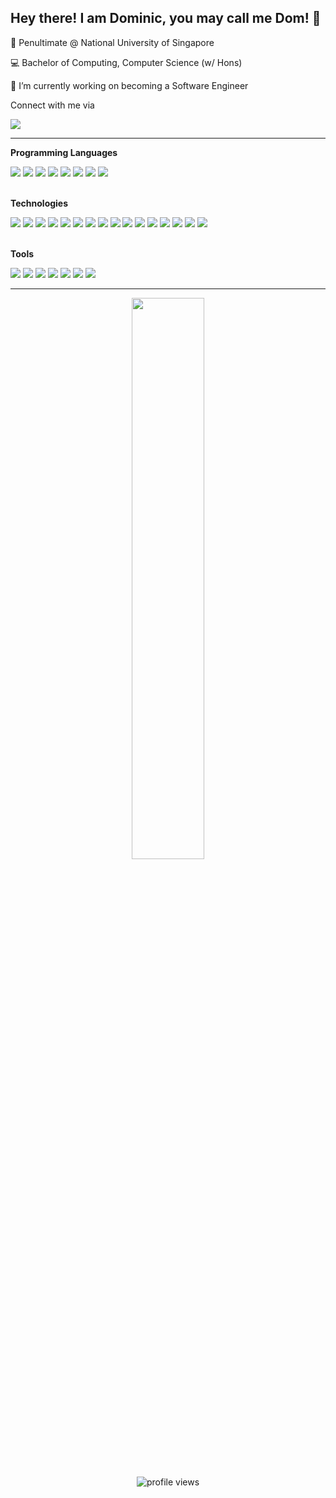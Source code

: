 ## Hey there! I am Dominic, you may call me Dom! 👋

:notebook_with_decorative_cover: Penultimate @ National University of Singapore

:computer: Bachelor of Computing, Computer Science (w/ Hons)

💪 I’m currently working on becoming a Software Engineer

<p>Connect with me via</p>
<a href="https://www.linkedin.com/in/dominic-lim1/">
  <img src="https://img.shields.io/badge/LinkedIn-0077B5?style=for-the-badge&logo=linkedin&logoColor=white" />
</a>

<hr>
<div>
    <div>
      <p><b>Programming Languages</b></p>
      <img src="https://img.shields.io/badge/JavaScript-323330?style=for-the-badge&logo=javascript&logoColor=F7DF1E" />
      <img src="https://img.shields.io/badge/TypeScript-007ACC?style=for-the-badge&logo=typescript&logoColor=white" />
      <img src="https://img.shields.io/badge/Java-ED8B00?style=for-the-badge&logo=java&logoColor=white" />
      <img src="https://img.shields.io/badge/HTML5-E34F26?style=for-the-badge&logo=html5&logoColor=white" />
      <img src="https://img.shields.io/badge/CSS3-1572B6?style=for-the-badge&logo=css3&logoColor=white" />
      <img src="https://img.shields.io/badge/C%23-239120?style=for-the-badge&logo=c-sharp&logoColor=white" />
      <img src="https://img.shields.io/badge/C-00599C?style=for-the-badge&logo=c&logoColor=white" />
      <img src="https://img.shields.io/badge/Python-FFD43B?style=for-the-badge&logo=python&logoColor=darkgreen" />
    </div>
    <br />
    <div>
      <p><b>Technologies</b></p>
      <img src="https://img.shields.io/badge/React-20232A?style=for-the-badge&logo=react&logoColor=61DAFB" />
      <img src="https://img.shields.io/badge/React_Native-20232A?style=for-the-badge&logo=react&logoColor=61DAFB" />
      <img src="https://img.shields.io/badge/Redux-593D88?style=for-the-badge&logo=redux&logoColor=white" />
      <img src="https://img.shields.io/badge/Node.js-339933?style=for-the-badge&logo=nodedotjs&logoColor=white" />
      <img src="https://img.shields.io/badge/Express.js-000000?style=for-the-badge&logo=express&logoColor=white" />
      <img src="https://img.shields.io/badge/-GraphQL-E10098?style=for-the-badge&logo=graphql&logoColor=white" />
      <img src="https://img.shields.io/badge/Expo-1B1F23?style=for-the-badge&logo=expo&logoColor=white" />
      <img src="https://img.shields.io/badge/firebase-ffca28?style=for-the-badge&logo=firebase&logoColor=black" />
      <img src="https://img.shields.io/badge/Tailwind_CSS-38B2AC?style=for-the-badge&logo=tailwind-css&logoColor=white" />
      <img src="https://img.shields.io/badge/Bootstrap-563D7C?style=for-the-badge&logo=bootstrap&logoColor=white" />
      <img src="https://img.shields.io/badge/jQuery-0769AD?style=for-the-badge&logo=jquery&logoColor=white" />
      <img src="https://img.shields.io/badge/.NET-512BD4?style=for-the-badge&logo=dotnet&logoColor=white" />
      <img src="https://img.shields.io/badge/Postman-FF6C37?style=for-the-badge&logo=Postman&logoColor=white" />
      <img src="https://img.shields.io/badge/Heroku-430098?style=for-the-badge&logo=heroku&logoColor=white" />
      <img src="https://img.shields.io/badge/MySQL-005C84?style=for-the-badge&logo=mysql&logoColor=white" />
      <img src="https://img.shields.io/badge/MongoDB-white?style=for-the-badge&logo=mongodb&logoColor=4EA94B" />
    </div>
    <br />
    <div>
      <p><b>Tools</b></p>
      <img src="https://img.shields.io/badge/Visual_Studio_Code-0078D4?style=for-the-badge&logo=visual%20studio%20code&logoColor=white" />
      <img src="https://img.shields.io/badge/VIM-%2311AB00.svg?&style=for-the-badge&logo=vim&logoColor=white" />
      <img src="https://img.shields.io/badge/Atom-66595C?style=for-the-badge&logo=Atom&logoColor=white" />
      <img src="https://img.shields.io/badge/Eclipse-2C2255?style=for-the-badge&logo=eclipse&logoColor=white" />
      <img src="https://img.shields.io/badge/Android_Studio-3DDC84?style=for-the-badge&logo=android-studio&logoColor=white" />
      <img src="https://img.shields.io/badge/Visual_Studio-5C2D91?style=for-the-badge&logo=visual%20studio&logoColor=white" />
      <img src="https://img.shields.io/badge/Notepad++-90E59A.svg?style=for-the-badge&logo=notepad%2B%2B&logoColor=black" />
    </div>
<div>
<hr>
<div>
  <p align="center">
    <img width="48%" src="https://github-readme-stats.vercel.app/api?username=domlimm&show_icons=true&count_private=true" />
  </p>
</div>
<div>
  <p align="center">
    <!-- <img src="https://visitor-badge.laobi.icu/badge?page_id=domlimm" alt="profile views" /> -->
    <img src="https://gpvc.arturio.dev/domlimm" alt="profile views" />
  </p>
</div>
  
<!-- ```javascript
const dominic = {
    programming_languages: [
        'JavaScript', 'Java', 'HTML5/CSS3', 'SQL',
        'C#', 'C', 'Python', 'VBA',
        'Swift', 'Lua'
    ],
    technologies: {
        frameworks_libs: [
            'ReactJS', 'Redux', 'React Native', 'Expo', 'Node.js', 'Express'
            'ArcGIS', 'Bootstrap', 'jQuery',
            'GraphQL', 'Heroku', 'Adonis.js', 'ASP.NET'
        ],
        databases: [
            'MongoDB', 'Firebase Firestore', 'Firebase RealtimeDB'
        ],
        version_control: [
            'Git', 'BitBucket'
        ],
        testing: [
            'Postman', 'Jest'
        ]
    },
    software: [
        'VSCode', 'Vim', 'Git CLI', 'MySQL', 'Eclipse',
        'Android Studio', 'Visual Studio', 'Atom', 'Notepad++', 'Microsoft Office'
    ]
}
```

<p>
    <img alt="JavaScript" src="https://img.shields.io/badge/-JavaScript-45b8d8?style=flat-square&logo=javascript&logoColor=white" />
    <img alt="React" src="https://img.shields.io/badge/-React-45b8d8?style=flat-square&logo=react&logoColor=white" />
    <img alt="Heroku" src="https://img.shields.io/badge/-Heroku-430098?style=flat-square&logo=heroku&logoColor=white" />
    <img alt="redux" src="https://img.shields.io/badge/-Redux-764ABC?style=flat-square&logo=redux&logoColor=white" />
    <img alt="GraphQL" src="https://img.shields.io/badge/-GraphQL-E10098?style=flat-square&logo=graphql&logoColor=white" />
    <img alt="git" src="https://img.shields.io/badge/-Git-F05032?style=flat-square&logo=git&logoColor=white" />
    <img alt="npm" src="https://img.shields.io/badge/-NPM-CB3837?style=flat-square&logo=npm&logoColor=white" />
    <img alt="html5" src="https://img.shields.io/badge/-HTML5-E34F26?style=flat-square&logo=html5&logoColor=white" />
    <img alt="MongoDB" src="https://img.shields.io/badge/-MongoDB-13aa52?style=flat-square&logo=mongodb&logoColor=white" />
    <img alt="Nodejs" src="https://img.shields.io/badge/-Nodejs-43853d?style=flat-square&logo=Node.js&logoColor=white" />
</p> -->
<!-- ![](https://img.shields.io/badge/Code-JavaScript-informational?style=flat&logo=javascript&logoColor=white&color=0366d6)
![](https://img.shields.io/badge/Code-Java-informational?style=flat&logo=java&logoColor=white&color=0366d6)
![](https://img.shields.io/badge/Code-Python-informational?style=flat&logo=python&logoColor=white&color=0366d6)
![](https://img.shields.io/badge/Code-C-informational?style=flat&logo=c&logoColor=white&color=0366d6)
![](https://img.shields.io/badge/Editor-VSCode-informational?style=flat&logo=visual-studio-code&logoColor=white&color=0366d6)
![](https://img.shields.io/badge/Editor-Vim-informational?style=flat&logo=vim&logoColor=white&color=0366d6)
![](https://img.shields.io/badge/IDE-Eclipse-informational?style=flat&logo=eclipse&logoColor=white&color=0366d6)
![](https://img.shields.io/badge/IDE-AndroidStudio-informational?style=flat&logo=android-studio&logoColor=white&color=0366d6) -->

<!-- <p align="center">
  <img width="48%" src="https://github-readme-stats.vercel.app/api?username=domlimm&show_icons=true&theme=tokyonight&count_private=true" />
  <img width="48%" src="https://github-readme-streak-stats.herokuapp.com/?user=domlimm&theme=tokyonight" />
</p>

<p align="center">
  <img src="https://github-readme-stats.vercel.app/api/top-langs/?username=domlimm&show_owner=true&show_icons=true&theme=tokyonight&count_private=true&layout=compact" />
</p>

<p align="center">
  <img src="https://gpvc.arturio.dev/domlimm" alt="profile views">o/
</p> -->

<!--## 🧑🏻‍ Other Me's
<p align="center">
<a href = https://github.com/domsterthebot><img src='https://img.icons8.com/color/2x/github--v1.png' alt='github' height='40'></a>
<a href = ><img src='https://img.icons8.com/color/2x/linkedin.png' alt='linkedin' height='40'></a>-->

<!--## Status
![](https://img.shields.io/badge/still-updating-brightgreen?style=for-the-badge)-->


<!--
**domsterthebot/domsterthebot** is a ✨ _special_ ✨ repository because its `README.md` (this file) appears on your GitHub profile.

Here are some ideas to get you started:

- 🔭 I’m currently working on ...
- 🌱 I’m currently learning ...
- 👯 I’m looking to collaborate on ...
- 🤔 I’m looking for help with ...
- 💬 Ask me about ...
- 📫 How to reach me: ...
- 😄 Pronouns: ...
- ⚡ Fun fact: ...
-->
